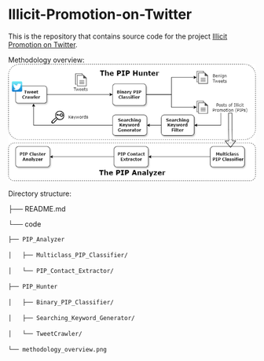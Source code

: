 # Illicit-Promotion-on-Twitter

This is the repository that contains source code for the project [Illicit Promotion on Twitter](http://pepper.chaselabs.org:8000/).

Methodology overview:
![](./code/methodology_overview.png)

Directory structure:

├── README.md

└── code

    ├── PIP_Analyzer

    │   ├── Multiclass_PIP_Classifier/

    │   └── PIP_Contact_Extractor/
    
    ├── PIP_Hunter

    │   ├── Binary_PIP_Classifier/

    │   ├── Searching_Keyword_Generator/

    │   └── TweetCrawler/

    └── methodology_overview.png